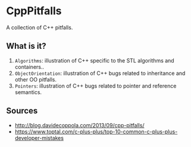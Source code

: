# CppPitfalls

A collection of C++ pitfalls.

## What is it?

  1. `Algorithms`: illustration of C++ specific to the STL algorithms and
    containers..
  1. `ObjectOrientation`: illustration of C++ bugs related to inheritance and
    other OO pitfalls.
  1. `Pointers`: illustration of C++ bugs related to pointer and reference
    semantics.

## Sources

  * http://blog.davidecoppola.com/2013/09/cpp-pitfalls/
  * https://www.toptal.com/c-plus-plus/top-10-common-c-plus-plus-developer-mistakes
